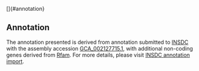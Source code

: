 []{#annotation}

Annotation
----------

The annotation presented is derived from annotation submitted to
[INSDC](http://www.insdc.org) with the assembly accession
[GCA\_002127715.1](http://www.ebi.ac.uk/ena/data/view/GCA_002127715.1),
with additional non-coding genes derived from
[Rfam](http://rfam.xfam.org/). For more details, please visit [INSDC
annotation
import](http://ensemblgenomes.org/info/data/insdc_annotation).
